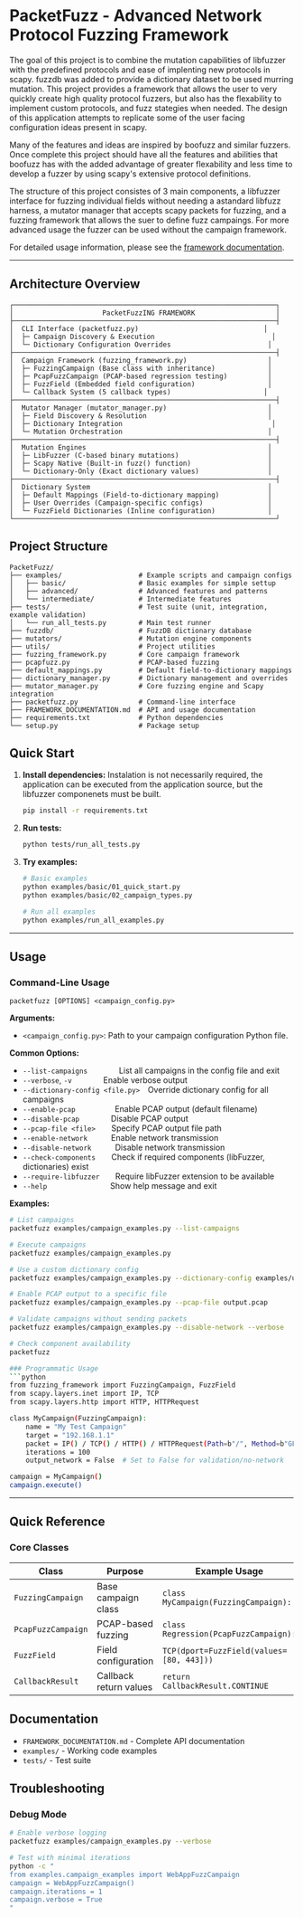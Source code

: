 # PacketFuzz - Advanced Network Protocol Fuzzing Framework

The goal of this project is to combine the mutation capabilities of libfuzzer with the predefined protocols and ease of implenting new protocols in scapy. fuzzdb was added to provide a dictionary dataset to be used murring mutation. This project provides a framework that allows the user to very quickly create high quality protocol fuzzers, but also has the flexability to implement custom protocols, and fuzz stategies when needed. The design of this application attempts to replicate some of the user facing configuration ideas present in scapy.

Many of the features and ideas are inspired by boofuzz and similar fuzzers. Once complete this project should have all the features and abilities that boofuzz has with the added advantage of greater flexability and less time to develop a fuzzer by using scapy's extensive protocol definitions.

The structure of this project consistes of 3 main components, a libfuzzer interface for fuzzing individual fields without needing a astandard libfuzz harness, a mutator manager that accepts scapy packets for fuzzing, and a fuzzing framework that allows the suer to define fuzz campaings. For more advanced usage the fuzzer can be used without the campaign framework.

For detailed usage information, please see the [framework documentation](FRAMEWORK_DOCUMENTATION.md).

---

## Architecture Overview

```
┌─────────────────────────────────────────────────────────────────┐
│                      PacketFuzzING FRAMEWORK                    │
├─────────────────────────────────────────────────────────────────┤
│  CLI Interface (packetfuzz.py)                               │
│  ├─ Campaign Discovery & Execution                             │
│  └─ Dictionary Configuration Overrides                        │
├─────────────────────────────────────────────────────────────────┤
│  Campaign Framework (fuzzing_framework.py)                    │
│  ├─ FuzzingCampaign (Base class with inheritance)             │
│  ├─ PcapFuzzCampaign (PCAP-based regression testing)          │
│  ├─ FuzzField (Embedded field configuration)                  │
│  └─ Callback System (5 callback types)                       │
├─────────────────────────────────────────────────────────────────┤
│  Mutator Manager (mutator_manager.py)                         │
│  ├─ Field Discovery & Resolution                              │
│  ├─ Dictionary Integration                                     │
│  └─ Mutation Orchestration                                    │
├─────────────────────────────────────────────────────────────────┤
│  Mutation Engines                                             │
│  ├─ LibFuzzer (C-based binary mutations)                      │
│  ├─ Scapy Native (Built-in fuzz() function)                   │
│  └─ Dictionary-Only (Exact dictionary values)                 │
├─────────────────────────────────────────────────────────────────┤
│  Dictionary System                                            │
│  ├─ Default Mappings (Field-to-dictionary mapping)            │
│  ├─ User Overrides (Campaign-specific configs)                │
│  └─ FuzzField Dictionaries (Inline configuration)             │
└─────────────────────────────────────────────────────────────────┘
```

## Project Structure

```
PacketFuzz/
├── examples/                   # Example scripts and campaign configs
│   ├── basic/                  # Basic examples for simple settup
│   ├── advanced/               # Advanced features and patterns
│   └── intermediate/           # Intermediate features
├── tests/                      # Test suite (unit, integration, example validation)
│   └── run_all_tests.py        # Main test runner
├── fuzzdb/                     # FuzzDB dictionary database
├── mutators/                   # Mutation engine components
├── utils/                      # Project utilities
├── fuzzing_framework.py        # Core campaign framework
├── pcapfuzz.py                 # PCAP-based fuzzing
├── default_mappings.py         # Default field-to-dictionary mappings
├── dictionary_manager.py       # Dictionary management and overrides
├── mutator_manager.py          # Core fuzzing engine and Scapy integration
├── packetfuzz.py               # Command-line interface
├── FRAMEWORK_DOCUMENTATION.md  # API and usage documentation
├── requirements.txt            # Python dependencies
└── setup.py                    # Package setup
```

## Quick Start

1. **Install dependencies:**
Instalation is not necessarily required, the application can be executed from the application source, but the libfuzzer componenets must be built.
   ```bash
   pip install -r requirements.txt
   ```

2. **Run tests:**
   ```bash
   python tests/run_all_tests.py
   ```

3. **Try examples:**
   ```bash
   # Basic examples
   python examples/basic/01_quick_start.py
   python examples/basic/02_campaign_types.py
   
   # Run all examples
   python examples/run_all_examples.py
   ```


---

## Usage

### Command-Line Usage

```text
packetfuzz [OPTIONS] <campaign_config.py>
```

**Arguments:**
- `<campaign_config.py>`: Path to your campaign configuration Python file.

**Common Options:**
- `--list-campaigns`    List all campaigns in the config file and exit
- `--verbose`, `-v`    Enable verbose output
- `--dictionary-config <file.py>` Override dictionary config for all campaigns
- `--enable-pcap`     Enable PCAP output (default filename)
- `--disable-pcap`    Disable PCAP output
- `--pcap-file <file>`  Specify PCAP output file path
- `--enable-network`   Enable network transmission
- `--disable-network`   Disable network transmission
- `--check-components`  Check if required components (libFuzzer, dictionaries) exist
- `--require-libfuzzer`  Require libFuzzer extension to be available
- `--help`        Show help message and exit

**Examples:**
```bash
# List campaigns
packetfuzz examples/campaign_examples.py --list-campaigns

# Execute campaigns
packetfuzz examples/campaign_examples.py

# Use a custom dictionary config
packetfuzz examples/campaign_examples.py --dictionary-config examples/user_dictionary_config.py

# Enable PCAP output to a specific file
packetfuzz examples/campaign_examples.py --pcap-file output.pcap

# Validate campaigns without sending packets
packetfuzz examples/campaign_examples.py --disable-network --verbose

# Check component availability
packetfuzz

### Programmatic Usage
```python
from fuzzing_framework import FuzzingCampaign, FuzzField
from scapy.layers.inet import IP, TCP
from scapy.layers.http import HTTP, HTTPRequest

class MyCampaign(FuzzingCampaign):
    name = "My Test Campaign"
    target = "192.168.1.1"
    packet = IP() / TCP() / HTTP() / HTTPRequest(Path=b"/", Method=b"GET")
    iterations = 100
    output_network = False  # Set to False for validation/no-network

campaign = MyCampaign()
campaign.execute()
```

---






## Quick Reference

### Core Classes

| Class | Purpose | Example Usage |
|-------|---------|---------------|
| `FuzzingCampaign` | Base campaign class | `class MyCampaign(FuzzingCampaign):` |
| `PcapFuzzCampaign` | PCAP-based fuzzing | `class Regression(PcapFuzzCampaign):` |
| `FuzzField` | Field configuration | `TCP(dport=FuzzField(values=[80, 443]))` |
| `CallbackResult` | Callback return values | `return CallbackResult.CONTINUE` |

## Documentation

- `FRAMEWORK_DOCUMENTATION.md` - Complete API documentation  
- `examples/` - Working code examples
- `tests/` - Test suite




## Troubleshooting

### Debug Mode

```bash
# Enable verbose logging
packetfuzz examples/campaign_examples.py --verbose

# Test with minimal iterations
python -c "
from examples.campaign_examples import WebAppFuzzCampaign
campaign = WebAppFuzzCampaign()
campaign.iterations = 1
campaign.verbose = True
"
```
